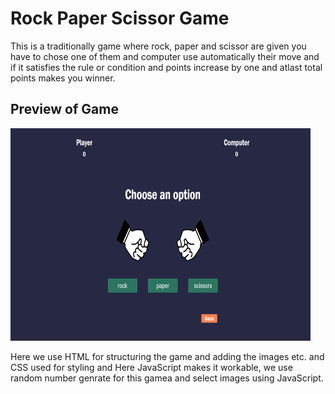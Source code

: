 # Rock Paper Scissor Game
This is a traditionally game  where rock, paper and scissor are given you have to chose one of them and computer use automatically their move and if it satisfies the rule or condition and points increase by one and atlast total points makes you winner.

## Preview of Game
<img src="https://github.com/superohit/rpsgame/blob/44bae542cc4daa8ec70203271be9aa42163b58de/Screenshot%20(21).png" width="480" height="340">

Here we use HTML for structuring the game and adding the images etc.
and CSS used for styling and Here JavaScript makes it workable, 
we use random number genrate for this gamea and select images using JavaScript.
           
